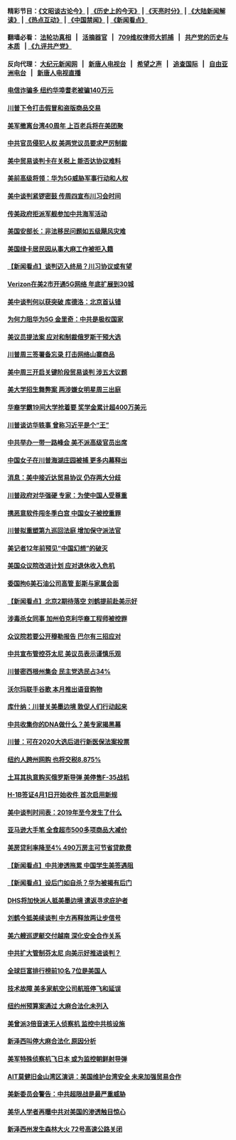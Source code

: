 #### 精彩节目：[《文昭谈古论今》](http://134.209.198.168/wenzhao) | [《历史上的今天》](http://134.209.198.168/today-in-history) | [《天亮时分》](http://134.209.198.168/tianliang) | [《大陆新闻解读》](http://134.209.198.168/ntdtv-comedy) | [《热点互动》](http://134.209.198.168/ntdtv-rdhd)  | [《中国禁闻》](http://134.209.198.168/ntdtv-news) | [《新闻看点》](http://134.209.198.168/news-insight) 

  #### 翻墙必看： [法轮功真相](http://134.209.198.168:10000/videos/truth.html) &nbsp;&nbsp;|&nbsp;&nbsp; [活摘器官](http://134.209.198.168:10000/videos/res/Organs/) &nbsp;&nbsp;|&nbsp;&nbsp; [709维权律师大抓捕](http://134.209.198.168:10000/videos/709/) &nbsp;&nbsp;|&nbsp;&nbsp; [共产党的历史与本质](http://134.209.198.168:10000/videos/ccp.html) &nbsp;&nbsp;| [《九评共产党》](http://134.209.198.168:10000/videos/jiuping/) 

#### 反向代理： [大纪元新闻网](http://134.209.198.168:10080/) &nbsp;&nbsp;|&nbsp;&nbsp; [新唐人电视台](http://134.209.198.168:8000/) &nbsp;&nbsp;|&nbsp;&nbsp; [希望之声](http://134.209.198.168:8200/) &nbsp;&nbsp;|&nbsp;&nbsp; [追查国际](http://134.209.198.168:10010/) &nbsp;&nbsp;|&nbsp;&nbsp; [自由亚洲电台](http://134.209.198.168:9800/) &nbsp;&nbsp;|&nbsp;&nbsp; [新唐人电视直播](http://134.209.198.168/) 

#### [电信诈骗多 纽约华埠耆老被骗140万元](../pages/nsc412/n11162500.md?t=04041237) 

#### [川普下令打击假冒和盗版商品交易](../pages/nsc412/n11162408.md?t=04041237) 

#### [美军撤离台湾40周年 上百老兵将在美团聚](../pages/nsc412/n11162022.md?t=04041237) 

#### [中共官员侵犯人权 美两党议员要求严厉制裁](../pages/nsc412/n11161642.md?t=04041237) 

#### [美中贸易谈判卡在关税上 能否达协议难料](../pages/nsc412/n11161289.md?t=04041237) 

#### [美前高级将领：华为5G威胁军事行动和人权](../pages/nsc412/n11161385.md?t=04041237) 

#### [美中谈判紧锣密鼓 传周四宣布川习会时间](../pages/nsc412/n11161382.md?t=04041237) 

#### [传美政府拒派军舰参加中共海军活动](../pages/nsc412/n11161261.md?t=04041237) 

#### [美国安部长：非法移民问题如五级飓风灾难](../pages/nsc412/n11161128.md?t=04041237) 

#### [美国绿卡居民因从事大麻工作被拒入籍](../pages/nsc412/n11161020.md?t=04041237) 

#### [【新闻看点】谈判迈入终局？川习协议或有望](../pages/nsc412/n11160762.md?t=04041237) 

#### [Verizon在美2市开通5G网络 年底扩展到30城](../pages/nsc412/n11160738.md?t=04041237) 

#### [美中谈判何以获突破 库德洛：北京首认错](../pages/nsc412/n11160775.md?t=04041237) 

#### [为何力阻华为5G 金里奇：中共是极权国家](../pages/nsc412/n11160683.md?t=04041237) 

#### [美议员提法案 应对和制裁俄罗斯干预大选](../pages/nsc412/n11160333.md?t=04041237) 

#### [川普周三签署备忘录 打击网络山寨商品](../pages/nsc412/n11160581.md?t=04041237) 

#### [美中周三开启关键阶段贸易谈判 涉五大议题](../pages/nsc412/n11160614.md?t=04041237) 

#### [美大学招生舞弊案 两涉嫌女明星周三出庭](../pages/nsc412/n11160015.md?t=04041237) 

#### [华裔学霸19间大学抢着要 奖学金累计超400万美元](../pages/nsc412/n11160012.md?t=04041237) 

#### [川普谈访华轶事 曾称习近平是个“王”](../pages/nsc412/n11159788.md?t=04041237) 

#### [中共举办一带一路峰会 美不派高级官员出席](../pages/nsc412/n11158984.md?t=04041237) 

#### [中国女子在川普海湖庄园被捕 更多内幕释出](../pages/nsc412/n11159107.md?t=04041237) 

#### [消息：美中接近达贸易协议 仍存两大分歧](../pages/nsc412/n11158910.md?t=04041237) 

#### [川普政府对华强硬 专家：为使中国人受尊重](../pages/nsc412/n11158598.md?t=04041237) 

#### [携恶意软件闯冬季白宫 中国女子被控重罪](../pages/nsc412/n11158549.md?t=04041237) 

#### [川普拟重塑第九巡回法庭 增加保守派法官](../pages/nsc412/n11158297.md?t=04041237) 

#### [美记者12年前预见“中国幻想”的破灭](../pages/nsc412/n11158248.md?t=04041237) 

#### [美国众议院改进计划 应对退休收入危机](../pages/nsc412/n11158418.md?t=04041237) 

#### [委国拘6美石油公司高管 彭斯与家属会面](../pages/nsc412/n11158306.md?t=04041237) 

#### [【新闻看点】北京2期待落空 刘鹤提前赴美示好](../pages/nsc412/n11158091.md?t=04041237) 

#### [涉毒杀女同事 加州伯克利华裔工程师被控罪](../pages/nsc412/n11158318.md?t=04041237) 

#### [众议院若要公开穆勒报告 巴尔有三招应对](../pages/nsc412/n11158295.md?t=04041237) 

#### [中共宣布管控芬太尼 美议员表示谨慎乐观](../pages/nsc412/n11158095.md?t=04041237) 

#### [川普密西根州集会 民主党选民占34%](../pages/nsc412/n11157997.md?t=04041237) 

#### [沃尔玛联手谷歌 本月推出语音购物](../pages/nsc412/n11157804.md?t=04041237) 

#### [库什纳：川普关美墨边境 敦促人们行动起来](../pages/nsc412/n11157753.md?t=04041237) 

#### [中共收集你的DNA做什么？美专家揭黑幕](../pages/nsc412/n11156644.md?t=04041237) 

#### [川普：可在2020大选后进行新医保法案投票](../pages/nsc412/n11157433.md?t=04041237) 

#### [纽约人跨州网购 也将交税8.875%](../pages/nsc412/n11157392.md?t=04041237) 

#### [土耳其执意购买俄罗斯导弹 美停售F-35战机](../pages/nsc412/n11156910.md?t=04041237) 

#### [H-1B签证4月1日开始收件 首次启用新规](../pages/nsc412/n11156441.md?t=04041237) 

#### [美中谈判时间表：2019年至今发生了什么](../pages/nsc412/n11156116.md?t=04041237) 

#### [亚马逊大手笔 全食超市500多项商品大减价](../pages/nsc412/n11156281.md?t=04041237) 

#### [美房贷利率降至4% 490万房主可节省贷款费](../pages/nsc412/n11155963.md?t=04041237) 

#### [【新闻看点】中共渗透拖累 中国学生美签遇阻](../pages/nsc412/n11155955.md?t=04041237) 

#### [【新闻看点】设后门如自杀？华为被揭有后门](../pages/nsc412/n11155722.md?t=04041237) 

#### [DHS将加快派人抵美墨边境 遣返寻求庇护者](../pages/nsc412/n11155878.md?t=04041237) 

#### [刘鹤今抵美续谈判 中方再释放两让步信号](../pages/nsc412/n11155920.md?t=04041237) 

#### [美六艘巡逻艇交付越南 深化安全合作关系](../pages/nsc412/n11155740.md?t=04041237) 

#### [中共扩大管制芬太尼 向美示好推进谈判？](../pages/nsc412/n11155762.md?t=04041237) 

#### [全球巨富排行榜前10名 7位是美国人](../pages/nsc412/n11155641.md?t=04041237) 

#### [技术故障 美多家航空公司航班停飞和延误](../pages/nsc412/n11155658.md?t=04041237) 

#### [纽约州预算案通过 大麻合法化未列入](../pages/nsc412/n11155338.md?t=04041237) 

#### [美曾派3倍音速无人侦察机 监控中共核设施](../pages/nsc412/n11155218.md?t=04041237) 

#### [新泽西叫停大麻合法化 原因分析](../pages/nsc412/n11155324.md?t=04041237) 

#### [美军特殊侦察机飞日本 或为监控朝鲜射导弹](../pages/nsc412/n11154756.md?t=04041237) 

#### [AIT莫健旧金山湾区演讲：美国维护台湾安全 未来加强贸易合作](../pages/nsc412/n11154656.md?t=04041237) 

#### [美新委员会警告：中共超限战是最严重威胁](../pages/nsc412/n11153754.md?t=04041237) 

#### [美华人学者再曝中共对美国的渗透触目惊心](../pages/nsc412/n11150248.md?t=04041237) 

#### [新泽西州发生森林大火 72号高速公路关闭](../pages/nsc412/n11153542.md?t=04041237) 

